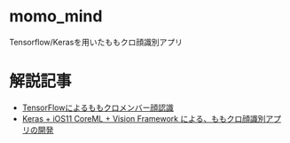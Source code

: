 # momo_mind
Tensorflow/Kerasを用いたももクロ顔識別アプリ

# 解説記事
- [TensorFlowによるももクロメンバー顔認識](http://qiita.com/kenmaz/items/4b60ea00b159b3e00100)
- [Keras + iOS11 CoreML + Vision Framework による、ももクロ顔識別アプリの開発](http://qiita.com/kenmaz/items/d416b191f79f60e07752)


